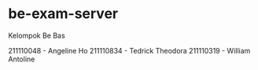 # be-exam-server

Kelompok Be Bas

211110048 - Angeline Ho
211110834 - Tedrick Theodora
211110319 - William Antoline